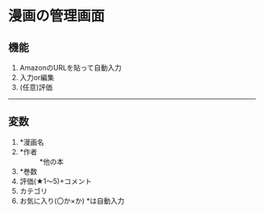 # 漫画の管理画面
## 機能
1. AmazonのURLを貼って自動入力
2. 入力or編集
3. (任意)評価
***
## 変数
1. *漫画名
2. <dt>*作者</dt>
   <dd>*他の本</dd>
3. *巻数
4. 評価(★1～5)+コメント
5. カテゴリ
6. お気に入り(〇か×か)
*は自動入力
